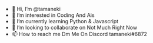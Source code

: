 - 👋 Hi, I’m @tamaneki
- 👀 I’m interested in Coding And Ais
- 🌱 I’m currently learning Python & Javascript
- 💞️ I’m looking to collaborate on Not Much Right Now
- 📫 How to reach me Dm Me On Discord tamaneki#6872

<!---
tamaneki/tamaneki is a ✨ special ✨ repository because its `README.md` (this file) appears on your GitHub profile.
You can click the Preview link to take a look at your changes.
--->

